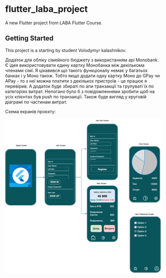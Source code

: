 # flutter_laba_project

A new Flutter project from LABA Flutter Course.

## Getting Started

This project is a starting by student Volodymyr kalashnikov.

Додаток для обліку сімейного бюджету з використанням api Monobank. Є ідея використовувати єдину картку Монобанка між декількома членами сімї. Я цікавився що такого функціоналу немає у багатьох банках і у Моно також. Тобто якщо додати одну картку Моно до GPay чи APay  - то з неї можна платити з декількох пристроїв - це працює я перевірив. А додаток буде збираті по апи транзакції та групуваті їх по категоріях витрат. Непогано було б з повідомленнями зробити щоб на усіх клієнтах був push по транзакції. Також буде вигляд у круговій діаграмі по частинам витрат.

Схема екранів проєкту:

<img src="https://github.com/KalashnikovVolodymyr/flutter_laba_project/blob/777eb49eac3adb1a5e1d94fabf68d93a8134c553/Project_Scheme.drawio.png" alt="Файл зі схемою...">